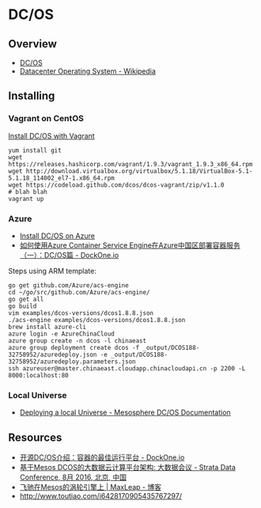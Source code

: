 # DC/OS


## Overview

- [DC/OS](https://dcos.io/)
- [Datacenter Operating System - Wikipedia](https://en.wikipedia.org/wiki/Datacenter_Operating_System)


## Installing

### Vagrant on CentOS

[Install DC/OS with Vagrant](https://dcos.io/docs/1.8/administration/installing/local/)

    yum install git
    wget https://releases.hashicorp.com/vagrant/1.9.3/vagrant_1.9.3_x86_64.rpm
    wget http://download.virtualbox.org/virtualbox/5.1.18/VirtualBox-5.1-5.1.18_114002_el7-1.x86_64.rpm
    wget https://codeload.github.com/dcos/dcos-vagrant/zip/v1.1.0
    # blah blah
    vagrant up

### Azure

- [Install DC/OS on Azure](https://dcos.io/docs/1.8/administration/installing/cloud/azure/)
- [如何使用Azure Container Service Engine在Azure中国区部署容器服务（一）：DC/OS篇 - DockOne.io](http://dockone.io/article/1854)

Steps using ARM template:

    go get github.com/Azure/acs-engine
    cd ~/go/src/github.com/Azure/acs-engine/
    go get all
    go build
    vim examples/dcos-versions/dcos1.8.8.json
    ./acs-engine examples/dcos-versions/dcos1.8.8.json
    brew install azure-cli
    azure login -e AzureChinaCloud
    azure group create -n dcos -l chinaeast
    azure group deployment create dcos -f _output/DCOS188-32758952/azuredeploy.json -e _output/DCOS188-32758952/azuredeploy.parameters.json
    ssh azureuser@master.chinaeast.cloudapp.chinacloudapi.cn -p 2200 -L 8000:localhost:80

### Local Universe

- [Deploying a local Universe - Mesosphere DC/OS Documentation](https://docs.mesosphere.com/1.8/administration/installing/deploying-a-local-dcos-universe/)


## Resources

- [开源DC/OS介绍：容器的最佳运行平台 - DockOne.io](http://dockone.io/article/1231)
- [基于Mesos DCOS的大数据云计算平台架构: 大数据会议 - Strata Data Conference, 8月 2016, 北京, 中国](https://strata.oreilly.com.cn/hadoop-big-data-cn/public/schedule/detail/52459)
- [飞驰在Mesos的涡轮引擎上 | MaxLeap - 博客](https://blog.maxleap.cn/archives/1050)
- http://www.toutiao.com/i6428170905435767297/
